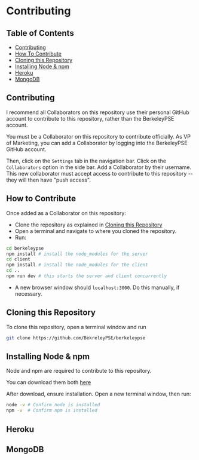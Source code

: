 # Contributing

## Table of Contents
- [Contributing](#contributing)
- [How To Contribute](#how-to-contribute)
- [Cloning this Repository](#cloning-this-repository)
- [Installing Node & npm](#installing-node-&-npm)
- [Heroku](#heroku)
- [MongoDB](#mongodb)

## Contributing

I recommend all Collaborators on this repository use their personal GitHub account to contribute to this repository, rather than the BerkeleyPSE account. 

You must be a Collaborator on this repository to contribute officially.
As VP of Marketing, you can add a Collaborator by logging into the BerkeleyPSE GitHub account.

Then, click on the `Settings` tab in the navigation bar. Click on the `Collaborators` option in the side bar. Add a Collaborator by their username. This new collaborator must accept access to contribute to this repository -- they will then have "push access".

## How to Contribute
Once added as a Collaborator on this repository:
- Clone the repository as explained in [Cloning this Repository](#cloning-this-repository)
- Open a terminal and navigate to where you cloned the repository.
- Run:
```bash
cd berkeleypse
npm install # install the node_modules for the server
cd client
npm install # install the node_modules for the client
cd ..
npm run dev # this starts the server and client concurrently
```
- A new browser window should `localhost:3000`. Do this manually, if necessary.

## Cloning this Repository
To clone this repository, open a terminal window and run
```bash
git clone https://github.com/BekreleyPSE/berkeleypse
```

## Installing Node & npm
Node and npm are required to contribute to this repository.

You can download them both [here](https://nodejs.org/en/download/)

After download, ensure installation. Open a new terminal window, then run:
```bash
node -v # Confirm node is installed
npm -v  # Confirm npm is installed
```

## Heroku

## MongoDB

